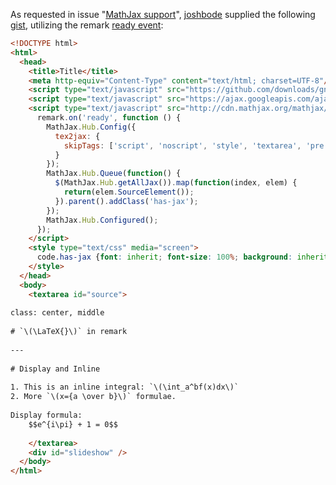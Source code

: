 As requested in issue "[MathJax support](https://github.com/gnab/remark/issues/25)", [joshbode](https://github.com/joshbode) supplied the following [gist](https://gist.github.com/joshbode/4065848), utilizing the remark [ready event](API):

```html
<!DOCTYPE html>
<html>
  <head>
    <title>Title</title>
    <meta http-equiv="Content-Type" content="text/html; charset=UTF-8"/>
    <script type="text/javascript" src="https://github.com/downloads/gnab/remark/remark-0.4.2.min.js"></script>
    <script type="text/javascript" src="https://ajax.googleapis.com/ajax/libs/jquery/1.8.2/jquery.min.js"></script>
    <script type="text/javascript" src="http://cdn.mathjax.org/mathjax/latest/MathJax.js?config=TeX-AMS_HTML&delayStartupUntil=configured">
      remark.on('ready', function () {
        MathJax.Hub.Config({
          tex2jax: {
            skipTags: ['script', 'noscript', 'style', 'textarea', 'pre']
          }
        });
        MathJax.Hub.Queue(function() {
          $(MathJax.Hub.getAllJax()).map(function(index, elem) {
            return(elem.SourceElement());
          }).parent().addClass('has-jax');
        });
        MathJax.Hub.Configured();
      });
    </script>
    <style type="text/css" media="screen">
      code.has-jax {font: inherit; font-size: 100%; background: inherit; border: inherit;}
    </style>
  </head>
  <body>
    <textarea id="source">
 
class: center, middle
 
# `\(\LaTeX{}\)` in remark
 
---
 
# Display and Inline
 
1. This is an inline integral: `\(\int_a^bf(x)dx\)`
2. More `\(x={a \over b}\)` formulae.
 
Display formula:
    $$e^{i\pi} + 1 = 0$$
 
    </textarea>
    <div id="slideshow" />
  </body>
</html>
```
